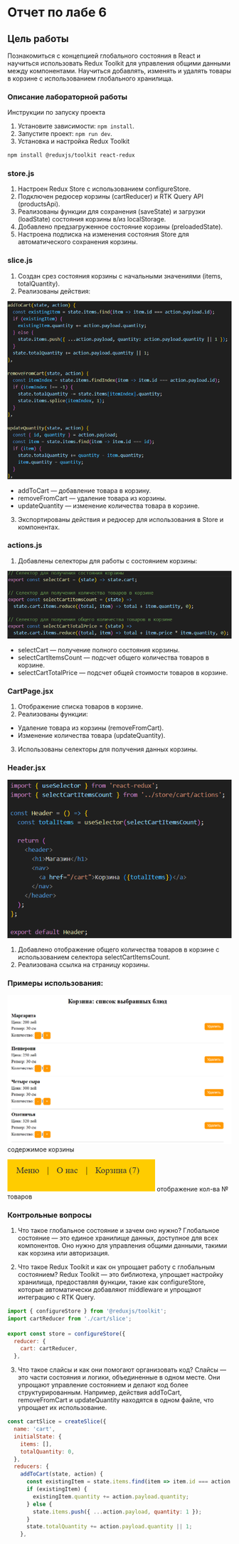 # Отчет по лабе 6

## Цель работы
Познакомиться с концепцией глобального состояния в React и научиться использовать Redux Toolkit для управления общими данными между компонентами. Научиться добавлять, изменять и удалять товары в корзине с использованием глобального хранилища.

### Описание лабораторной работы
Инструкции по запуску проекта
1. Установите зависимости: `npm install`.
2. Запустите проект: `npm run dev`.
3. Установка и настройка Redux Toolkit

```bash
npm install @reduxjs/toolkit react-redux
```

### store.js
1. Настроен Redux Store с использованием configureStore.
2. Подключен редюсер корзины (cartReducer) и RTK Query API (productsApi).
3. Реализованы функции для сохранения (saveState) и загрузки (loadState) состояния корзины в/из localStorage.
4. Добавлено предзагруженное состояние корзины (preloadedState).
5. Настроена подписка на изменения состояния Store для автоматического сохранения корзины.



### slice.js
1. Создан срез состояния корзины с начальными значениями (items, totalQuantity).
2. Реализованы действия:

![alt text](image.png)

 - addToCart — добавление товара в корзину.
 - removeFromCart — удаление товара из корзины.
 - updateQuantity — изменение количества товара в корзине.
3. Экспортированы действия и редюсер для использования в Store и компонентах.



### actions.js
1. Добавлены селекторы для работы с состоянием корзины:

![alt text](image-4.png)

 - selectCart — получение полного состояния корзины.
 - selectCartItemsCount — подсчет общего количества товаров в корзине.
 - selectCartTotalPrice — подсчет общей стоимости товаров в корзине.



### CartPage.jsx
1. Отображение списка товаров в корзине.
2. Реализованы функции:
 - Удаление товара из корзины (removeFromCart).
 - Изменение количества товара (updateQuantity).
3. Использованы селекторы для получения данных корзины.



### Header.jsx

![alt text](image-3.png)
1. Добавлено отображение общего количества товаров в корзине с использованием селектора selectCartItemsCount.
2. Реализована ссылка на страницу корзины.





### Примеры использования:

![alt text](image-1.png)
содержимое корзины


![alt text](image-2.png)
отображение кол-ва № товаров 


### Контрольные вопросы
1. Что такое глобальное состояние и зачем оно нужно?
Глобальное состояние — это единое хранилище данных, доступное для всех компонентов. Оно нужно для управления общими данными, такими как корзина или авторизация.

2. Что такое Redux Toolkit и как он упрощает работу с глобальным состоянием?
Redux Toolkit — это библиотека, упрощает настройку хранилища, предоставляя функции, такие как configureStore, которые автоматически добавляют middleware и упрощают интеграцию с RTK Query.

```js
import { configureStore } from '@reduxjs/toolkit';
import cartReducer from './cart/slice';

export const store = configureStore({
  reducer: {
    cart: cartReducer,
  },
```

3. Что такое слайсы и как они помогают организовать код?
Слайсы — это части состояния и логики, объединенные в одном месте. Они упрощают управление состоянием и делают код более структурированным. Например, действия addToCart, removeFromCart и updateQuantity находятся в одном файле, что упрощает их использование.

```js
const cartSlice = createSlice({
  name: 'cart',
  initialState: {
    items: [],
    totalQuantity: 0,
  },
  reducers: {
    addToCart(state, action) {
      const existingItem = state.items.find(item => item.id === action.payload.id);
      if (existingItem) {
        existingItem.quantity += action.payload.quantity;
      } else {
        state.items.push({ ...action.payload, quantity: 1 });
      }
      state.totalQuantity += action.payload.quantity || 1;
    },
```
